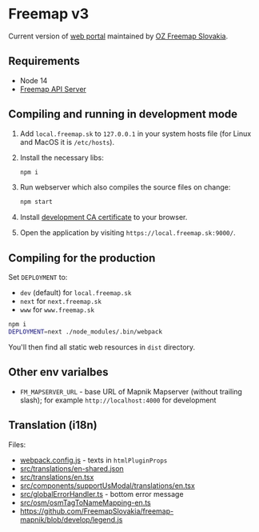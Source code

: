 # Freemap v3

Current version of [web portal](https://www.freemap.sk) maintained by [OZ Freemap Slovakia](https://oz.freemap.sk).

## Requirements

- Node 14
- [Freemap API Server](https://github.com/FreemapSlovakia/freemap-v3-nodejs-backend)

## Compiling and running in development mode

1. Add `local.freemap.sk` to `127.0.0.1` in your system hosts file (for Linux and MacOS it is `/etc/hosts`).

1. Install the necessary libs:

   ```bash
   npm i
   ```

1. Run webserver which also compiles the source files on change:

   ```bash
   npm start
   ```

1. Install [development CA certificate](./ssl/Freemap_CA.crt) to your browser.

1. Open the application by visiting `https://local.freemap.sk:9000/`.

## Compiling for the production

Set `DEPLOYMENT` to:

- `dev` (default) for `local.freemap.sk`
- `next` for `next.freemap.sk`
- `www` for `www.freemap.sk`

```bash
npm i
DEPLOYMENT=next ./node_modules/.bin/webpack
```

You'll then find all static web resources in `dist` directory.

## Other env varialbes

- `FM_MAPSERVER_URL` - base URL of Mapnik Mapserver (without trailing slash); for example `http://localhost:4000` for development

## Translation (i18n)

Files:

- [webpack.config.js](webpack.config.js) - texts in `htmlPluginProps`
- [src/translations/en-shared.json](src/translations/en-shared.json)
- [src/translations/en.tsx](src/translations/en.tsx)
- [src/components/supportUsModal/translations/en.tsx](src/components/supportUsModal/translations/en.tsx)
- [src/globalErrorHandler.ts](src/globalErrorHandler.ts) - bottom error message
- [src/osm/osmTagToNameMapping-en.ts](src/osm/osmTagToNameMapping-en.ts)
- https://github.com/FreemapSlovakia/freemap-mapnik/blob/develop/legend.js
